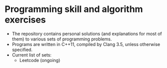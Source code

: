 # Programming skill and algorithm exercises
- The repository contains personal solutions (and explanations for most of them) to various sets of programming problems.
- Programs are written in C++11, compiled by Clang 3.5, unless otherwise specified.
- Current list of sets:
  - Leetcode (ongoing)
  
  


